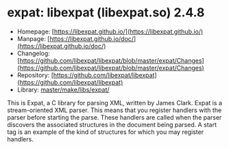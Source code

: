 # expat: libexpat (libexpat.so) 2.4.8
 - Homepage: [https://libexpat.github.io/](https://libexpat.github.io/)
 - Manpage: [https://libexpat.github.io/doc/](https://libexpat.github.io/doc/)
 - Changelog: [https://github.com/libexpat/libexpat/blob/master/expat/Changes](https://github.com/libexpat/libexpat/blob/master/expat/Changes)
 - Repository: [https://github.com/libexpat/libexpat](https://github.com/libexpat/libexpat)
 - Library: [master/make/libs/expat/](https://github.com/Freetz-NG/freetz-ng/tree/master/make/libs/expat/)

This is Expat, a C library for parsing XML, written by James Clark. Expat is a stream-oriented XML parser. This means that you register handlers with the parser before starting the parse. These handlers are called when the parser discovers the associated structures in the document being parsed. A start tag is an example of the kind of structures for which you may register handlers.
